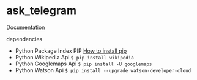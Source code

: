 # ask_telegram
<a href="https://python-telegram-bot.readthedocs.io/en/stable/" rel="nofollow" target="_blank">Documentation</a>

dependencies

<ul>
<li> Python Package Index PIP <a href="https://pip.pypa.io/en/stable/installing/">How to install pip</a></li>
<li>Python Wikipedia Api <code>$ pip install wikipedia</code></li>
<li>Python Googlemaps Api <code>$ pip install -U googlemaps</code></li>
<li>Python Watson Api <code>$ pip install --upgrade watson-developer-cloud</code></li>
</ul>
